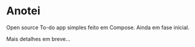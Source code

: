 # Anotei
Open source To-do app simples feito em Compose.
Ainda em fase inicial.

Mais detalhes em breve...
